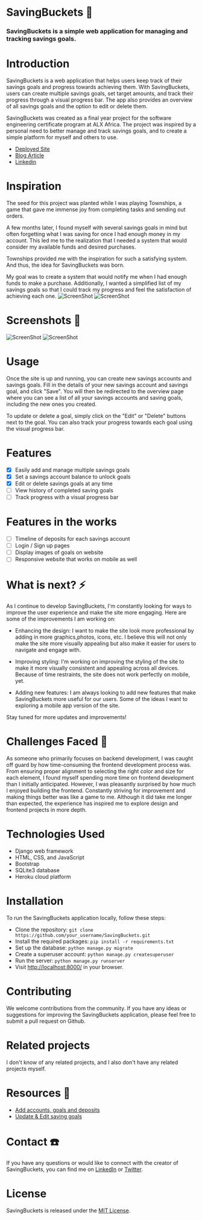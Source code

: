 # SavingBuckets 💸

### SavingBuckets is a simple web application for managing and tracking savings goals.

# Introduction

SavingBuckets is a web application that helps users keep track of their savings goals and progress towards achieving them. With SavingBuckets, users can create multiple savings goals, set target amounts, and track their progress through a visual progress bar. The app also provides an overview of all savings goals and the option to edit or delete them.

SavingBuckets was created as a final year project for the software engineering certificate program at ALX Africa. The project was inspired by a personal need to better manage and track savings goals, and to create a simple platform for myself and others to use.
- [Deployed Site](https://savingbuckets.herokuapp.com/)
- [Blog Article](https://madelethedev.hashnode.dev/introducing-savingbuckets)
- [Linkedin](https://www.linkedin.com/in/madele-theron/)

# Inspiration
The seed for this project was planted while I was playing Townships, a game that gave me immense joy from completing tasks and sending out orders.

A few months later, I found myself with several savings goals in mind but often forgetting what I was saving for once I had enough money in my account. This led me to the realization that I needed a system that would consider my available funds and desired purchases.

Townships provided me with the inspiration for such a satisfying system. And thus, the idea for SavingBuckets was born.

My goal was to create a system that would notify me when I had enough funds to make a purchase. Additionally, I wanted a simplified list of my savings goals so that I could track my progress and feel the satisfaction of achieving each one.
![ScreenShot](/static/theme/assets/screenshots/inspo1.png)
![ScreenShot](/static/theme/assets/screenshots/inspo2.png)

# Screenshots 📸

![ScreenShot](/static/theme/assets/screenshots/overview.png)
![ScreenShot](/static/theme/assets/screenshots/history.png)
# Usage
Once the site is up and running, you can create new savings accounts and savings goals. Fill in the details of your new savings account and savings goal, and click "Save". You will then be redirected to the overview page where you can see a list of all your savings accounts and saving goals, including the new ones you created.

To update or delete a goal, simply click on the "Edit" or "Delete" buttons next to the goal. You can also track your progress towards each goal using the visual progress bar.

# Features

- [x] Easily add and manage multiple savings goals
- [x] Set a savings account balance to unlock goals
- [x] Edit or delete savings goals at any time
- [ ] View history of completed saving goals
- [ ] Track progress with a visual progress bar

# Features in the works
- [ ] Timeline of deposits for each savings account
- [ ] Login / Sign up pages
- [ ] Display images of goals on website
- [ ] Responsive website that works on mobile as well

# What is next? ⚡️
As I continue to develop SavingBuckets, I'm constantly looking for ways to improve the user experience and make the site more engaging. Here are some of the improvements I am working on:

- Enhancing the design: I want to make the site look more professional by adding in more graphics,photos, icons, etc. I believe this will not only make the site more visually appealing but also make it easier for users to navigate and engage with.

- Improving styling: I'm working on improving the styling of the site to make it more visually consistent and appealing across all devices. Because of time restraints, the site does not work perfectly on mobile, yet.

- Adding new features: I am always looking to add new features that make SavingBuckets more useful for our users. Some of the ideas I want to exploring a mobile app version of the site.

Stay tuned for more updates and improvements!

# Challenges Faced 🥴

As someone who primarily focuses on backend development, I was caught off guard by how time-consuming the frontend development process was. From ensuring proper alignment to selecting the right color and size for each element, I found myself spending more time on frontend development than I initially anticipated. However, I was pleasantly surprised by how much I enjoyed building the frontend. Constantly striving for improvement and making things better was like a game to me. Although it did take me longer than expected, the experience has inspired me to explore design and frontend projects in more depth.

# Technologies Used

- Django web framework
- HTML, CSS, and JavaScript
- Bootstrap
- SQLite3 database
- Heroku cloud platform

# Installation
To run the SavingBuckets application locally, follow these steps:

- Clone the repository: `git clone https://github.com/your_username/SavingBuckets.git`
- Install the required packages: `pip install -r requirements.txt`
- Set up the database: `python manage.py migrate`
- Create a superuser account: `python manage.py createsuperuser`
- Run the server: `python manage.py runserver`
- Visit [http://localhost:8000/](http://localhost:8000/) in your browser.


# Contributing

We welcome contributions from the community. If you have any ideas or suggestions for improving the SavingBuckets application, please feel free to submit a pull request on Github.

# Related projects

I don't know of any related projects, and I also don't have any related projects myself.

# Resources 📑
- [Add accounts, goals and deposits](https://www.youtube.com/watch?v=CVEKe39VFu8&ab_channel=Codemy.com)
- [Update & Edit saving goals](https://www.youtube.com/watch?v=jCM-m_3Ysqk&list=PLCC34OHNcOtqW9BJmgQPPzUpJ8hl49AGy&index=11&ab_channel=Codemy.com)

# Contact ☎️

If you have any questions or would like to connect with the creator of SavingBuckets, you can find me on [LinkedIn](https://www.linkedin.com/in/madele-theron/) or [Twitter](https://twitter.com/madele_theron).

# License

SavingBuckets is released under the [MIT License](https://opensource.org/licenses/MIT).

